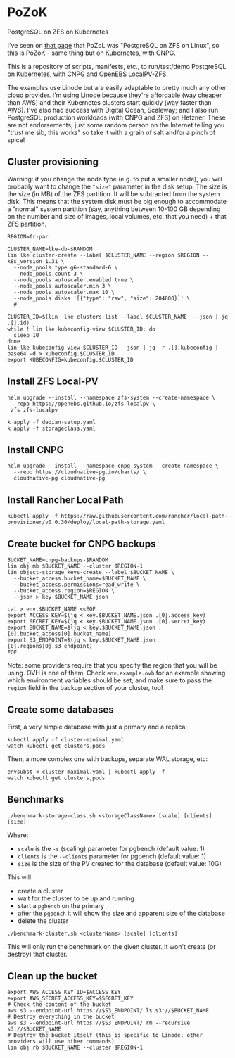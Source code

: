 # PoZoK

PostgreSQL on ZFS on Kubernetes

I've seen on [that page](https://vadosware.io/post/everything-ive-seen-on-optimizing-postgres-on-zfs-on-linux/) that PoZoL was "PostgreSQL on ZFS on Linux", so this is PoZoK - same thing but on Kubernetes, with CNPG.

This is a repository of scripts, manifests, etc., to run/test/demo PostgreSQL on Kubernetes, with [CNPG](https://cloudnative-pg.io/) and [OpenEBS LocalPV-ZFS](https://github.com/openebs/zfs-localpv).

The examples use Linode but are easily adaptable to pretty much any other cloud provider. I'm using Linode because they're affordable (way cheaper than AWS) and their Kubernetes clusters start quickly (way faster than AWS). I've also had success with Digital Ocean, Scaleway; and I also run PostgreSQL production workloads (with CNPG and ZFS) on Hetzner. These are not endorsements; just some random person on the Internet telling you "trust me sib, this works" so take it with a grain of salt and/or a pinch of spice!


## Cluster provisioning

Warning: if you change the node type (e.g. to put a smaller node), you will probably want to change the `"size"` parameter in the disk setup. The size is the size (in MB) of the ZFS partition. It will be subtracted from the system disk. This means that the system disk must be big enough to accommodate a "normal" system partition (say, anything between 10-100 GB depending on the number and size of images, local volumes, etc. that you need) + that ZFS partition.

```
REGION=fr-par

CLUSTER_NAME=lke-db-$RANDOM
lin lke cluster-create --label $CLUSTER_NAME --region $REGION --k8s_version 1.31 \
  --node_pools.type g6-standard-6 \
  --node_pools.count 3 \
  --node_pools.autoscaler.enabled true \
  --node_pools.autoscaler.min 3 \
  --node_pools.autoscaler.max 10 \
  --node_pools.disks '[{"type": "raw", "size": 204800}]' \
  #

CLUSTER_ID=$(lin  lke clusters-list --label $CLUSTER_NAME  --json | jq .[].id)
while ! lin lke kubeconfig-view $CLUSTER_ID; do
  sleep 10
done
lin lke kubeconfig-view $CLUSTER_ID --json | jq -r .[].kubeconfig | base64 -d > kubeconfig.$CLUSTER_ID
export KUBECONFIG=kubeconfig.$CLUSTER_ID
```

## Install ZFS Local-PV

```
helm upgrade --install --namespace zfs-system --create-namespace \
 --repo https://openebs.github.io/zfs-localpv \
 zfs zfs-localpv

k apply -f debian-setup.yaml
k apply -f storageclass.yaml
```

## Install CNPG

```
helm upgrade --install --namespace cnpg-system --create-namespace \
  --repo https://cloudnative-pg.io/charts/ \
  cloudnative-pg cloudnative-pg
```

## Install Rancher Local Path

```
kubectl apply -f https://raw.githubusercontent.com/rancher/local-path-provisioner/v0.0.30/deploy/local-path-storage.yaml
```

## Create bucket for CNPG backups

```
BUCKET_NAME=cnpg-backups-$RANDOM
lin obj mb $BUCKET_NAME --cluster $REGION-1
lin object-storage keys-create --label $BUCKET_NAME \
  --bucket_access.bucket_name=$BUCKET_NAME \
  --bucket_access.permissions=read_write \
  --bucket_access.region=$REGION \
  --json > key.$BUCKET_NAME.json

cat > env.$BUCKET_NAME <<EOF
export ACCESS_KEY=$(jq < key.$BUCKET_NAME.json .[0].access_key)
export SECRET_KEY=$(jq < key.$BUCKET_NAME.json .[0].secret_key)
export BUCKET_NAME=$(jq < key.$BUCKET_NAME.json .[0].bucket_access[0].bucket_name)
export S3_ENDPOINT=$(jq < key.$BUCKET_NAME.json .[0].regions[0].s3_endpoint)
EOF
```

Note: some providers require that you specify the region that you will be using. OVH is one of them. Check `env.example.ovh` for an example showing which environment variables should be set; and make sure to pass the `region` field in the backup section of your cluster, too!

## Create some databases

First, a very simple database with just a primary and a replica:

```
kubectl apply -f cluster-minimal.yaml
watch kubectl get clusters,pods
```

Then, a more complex one with backups, separate WAL storage, etc:

```
envsubst < cluster-maximal.yaml | kubectl apply -f-
watch kubectl get clusters,pods
```

## Benchmarks

```
./benchmark-storage-class.sh <storageClassName> [scale] [clients] [size]
```

Where:
- `scale` is the `-s` (scaling) parameter for pgbench (default value: 1)
- `clients` is the `--clients` parameter for pgbench (default value: 1)
- `size` is the size of the PV created for the database (default value: 10G)

This will:
- create a cluster
- wait for the cluster to be up and running
- start a `pgbench` on the primary
- after the `pgbench` it will show the size and apparent size of the database
- delete the cluster

```
./benchmark-cluster.sh <clusterName> [scale] [clients]
```

This will only run the benchmark on the given cluster. It won't create (or destroy) that cluster.

## Clean up the bucket

```
export AWS_ACCESS_KEY_ID=$ACCESS_KEY
export AWS_SECRET_ACCESS_KEY=$SECRET_KEY
# Check the content of the bucket
aws s3 --endpoint-url https://$S3_ENDPOINT/ ls s3://$BUCKET_NAME
# Destroy everything in the bucket
aws s3 --endpoint-url https://$S3_ENDPOINT/ rm --recursive s3://$BUCKET_NAME
# Destroy the bucket itself (this is specific to Linode; other providers will use other commands)
lin obj rb $BUCKET_NAME --cluster $REGION-1
```

